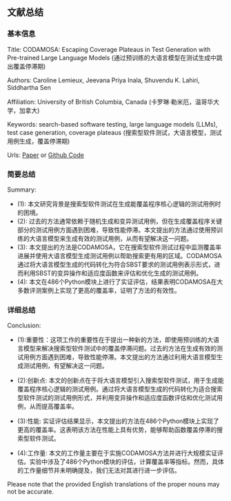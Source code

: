 ## 文献总结




### 基本信息
Title: CODAMOSA: Escaping Coverage Plateaus in Test Generation with Pre-trained Large Language Models (通过预训练的大语言模型在测试生成中跳出覆盖停滞期)

Authors: Caroline Lemieux, Jeevana Priya Inala, Shuvendu K. Lahiri, Siddhartha Sen

Affiliation: University of British Columbia, Canada (卡罗琳·勒米厄，温哥华大学，加拿大)

Keywords: search-based software testing, large language models (LLMs), test case generation, coverage plateaus (搜索型软件测试，大语言模型，测试用例生成，覆盖停滞期)

Urls: [Paper](xxxx) or [Github Code](None)

### 简要总结
Summary: 
 - (1): 本文研究背景是搜索型软件测试在生成能覆盖程序核心逻辑的测试用例时的困境。
 - (2): 过去的方法通常依赖于随机生成和变异测试用例，但在生成覆盖程序关键部分的测试用例方面遇到困难，导致性能停滞。本文提出的方法通过使用预训练的大语言模型来生成有效的测试用例，从而有望解决这一问题。
 - (3): 本文提出的方法是CODAMOSA，它在搜索型软件测试过程中监测覆盖率进展并使用大语言模型生成测试用例以帮助搜索更有用的区域。CODAMOSA通过将大语言模型生成的代码转化为符合SBST要求的测试用例表示形式，进而利用SBST的变异操作和适应度函数来评估和优化生成的测试用例。
 - (4): 本文在486个Python模块上进行了实证评估，结果表明CODAMOSA在大多数评测案例上实现了更高的覆盖率，证明了方法的有效性。





### 详细总结
Conclusion: 

- (1):重要性：这项工作的重要性在于提出一种新的方法，即使用预训练的大语言模型来解决搜索型软件测试中的覆盖停滞问题。过去的方法在生成有效的测试用例方面遇到困难，导致性能停滞。本文提出的方法通过利用大语言模型生成测试用例，有望解决这一问题。

- (2):创新点: 本文的创新点在于将大语言模型引入搜索型软件测试，用于生成能覆盖程序核心逻辑的测试用例。通过将大语言模型生成的代码转化为适合搜索型软件测试的测试用例形式，并利用变异操作和适应度函数评估和优化测试用例，从而提高覆盖率。

- (3):性能: 实证评估结果显示，本文提出的方法在486个Python模块上实现了更高的覆盖率。这表明该方法在性能上具有优势，能够帮助函数覆盖停滞的搜索型软件测试。

- (4):工作量: 本文的工作量主要在于实施CODAMOSA方法并进行大规模实证评估。实验中涉及了486个Python模块的评估，计算覆盖率等指标。然而，具体的工作量细节并未明确提及，我们无法对其进行进一步评估。

Please note that the provided English translations of the proper nouns may not be accurate.




